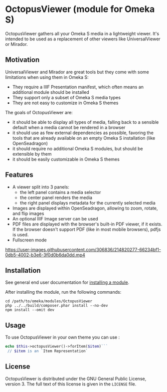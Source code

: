 # OctopusViewer (module for Omeka S)

OctopusViewer gathers all your Omeka S media in a lightweight viewer.
It's intended to be used as a replacement of other viewers like UniversalViewer
or Mirador.

## Motivation

UniversalViewer and Mirador are great tools but they come with some limitations
when using them in Omeka S:

- They require a IIIF Presentation manifest, which often means an additional
  module should be installed
- They support only a subset of Omeka S media types
- They are not easy to customize in Omeka S themes

The goals of OctopusViewer are:

- it should be able to display all types of media, falling back to a sensible
  default when a media cannot be rendered in a browser
- it should use as few external dependencies as possible, favoring the
  tools that are already available on an empty Omeka S installation (like
  OpenSeadragon)
- it should require no additional Omeka S modules, but should be extensible by
  them
- it should be easily customizable in Omeka S themes

## Features

- A viewer split into 3 panels:
  - the left panel contains a media selector
  - the center panel renders the media
  - the right panel displays metadata for the currently selected media
- Images are displayed within OpenSeadragon, allowing to zoom, rotate, and flip images
- An optional IIIF Image server can be used
- PDF files are displayed with the browser's built-in PDF viewer, if it exists.
  If the browser doesn't support PDF (like in most mobile browsers), pdfjs is
  used.
- Fullscreen mode

https://user-images.githubusercontent.com/306836/214820277-66234bf1-0db5-4002-b3e6-3f0d0b6da0dd.mp4

## Installation

See general end user documentation for
[installing a module](http://omeka.org/s/docs/user-manual/modules/#installing-modules).

After installing the module, run the following commands:

```
cd /path/to/omeka/modules/OctopusViewer
php ../../build/composer.phar install --no-dev
npm install --omit dev
```

## Usage

To use OctopusViewer in your own theme you can use : 

```php 
echo $this->octopusViewer()->forItem($item)```
 // $item is an `Item Representation`
```
## License

OctopusViewer is distributed under the GNU General Public License, version 3. The
full text of this license is given in the `LICENSE` file.
